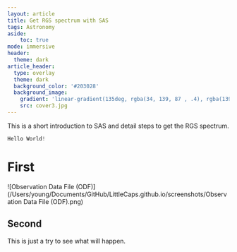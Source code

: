 ```yaml
---
layout: article
title: Get RGS spectrum with SAS
tags: Astronomy
aside:
    toc: true
mode: immersive
header:
  theme: dark
article_header:
  type: overlay
  theme: dark
  background_color: '#203028'
  background_image:
    gradient: 'linear-gradient(135deg, rgba(34, 139, 87 , .4), rgba(139, 34, 139, .4))'
    src: cover3.jpg
---
```


This is a short introduction to SAS and detail steps to get the RGS spectrum.

<!--more-->

```c++
Hello World!
```

# First

![Observation Data File (ODF)](/Users/young/Documents/GitHub/LittleCaps.github.io/screenshots/Observation Data File (ODF).png)

## Second

This is just a try to see what will happen.


